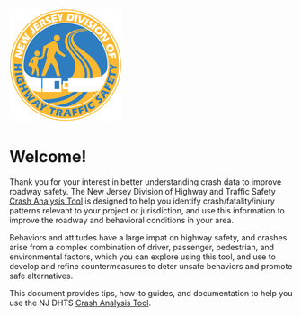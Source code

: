 #  ![](/assets/NJDHTS_200px.png)

# Welcome!

Thank you for your interest in better understanding crash data to improve roadway safety. The New Jersey Division of Highway and Traffic Safety [Crash Analysis Tool](http://njdhts.numetric.com) is designed to help you identify crash/fatality/injury patterns relevant to your project or jurisdiction, and use this information to improve the roadway and behavioral conditions in your area.

Behaviors and attitudes have a large impat on highway safety, and crashes arise from a complex combination of driver, passenger, pedestrian, and environmental factors, which you can explore using this tool, and use to develop and refine countermeasures to deter unsafe behaviors and promote safe alternatives.

This document provides tips, how-to guides, and documentation to help you use the NJ DHTS [Crash Analysis Tool](http://njdhts.numetric.com).



